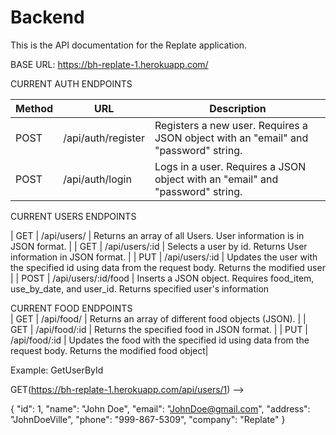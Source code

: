 # Backend
This is the API documentation for the Replate application.  

BASE URL: https://bh-replate-1.herokuapp.com/


CURRENT AUTH ENDPOINTS

| Method | URL                  | Description                                                                                            |
| ------ | --------------       | ------------------------------------------------------------------------------------------------------ |
| POST   | /api/auth/register   | Registers a new user.  Requires a JSON object with an "email" and "password" string.                   |
| POST   | /api/auth/login      | Logs in a user.  Requires a JSON object with an "email" and "password" string.                         |

CURRENT USERS ENDPOINTS

| GET    | /api/users/          | Returns an array of all Users.  User information is in JSON format.                                    |
| GET    | /api/users/:id       | Selects a user by id.  Returns User information in JSON format.                                        |
| PUT    | /api/users/:id       | Updates the user with the specified id using data from the request body. Returns the modified user     |
| POST   | /api/users/:id/food  | Inserts a JSON object.  Requires food_item, use_by_date, and user_id.  Returns specified user's information

CURRENT FOOD ENDPOINTS                                                                 
| GET    | /api/food/           | Returns an array of different food objects (JSON).                                                     |
| GET    | /api/food/:id        | Returns the specified food in JSON format.                                                             |
| PUT    | /api/food/:id        | Updates the food with the specified id using data from the request body. Returns the modified food object|



Example:  GetUserById

GET(https://bh-replate-1.herokuapp.com/api/users/1) --> 

{
    "id": 1,
    "name": "John Doe",
    "email": "JohnDoe@gmail.com",
    "address": "JohnDoeVille",
    "phone": "999-867-5309",
    "company": "Replate"
} 

